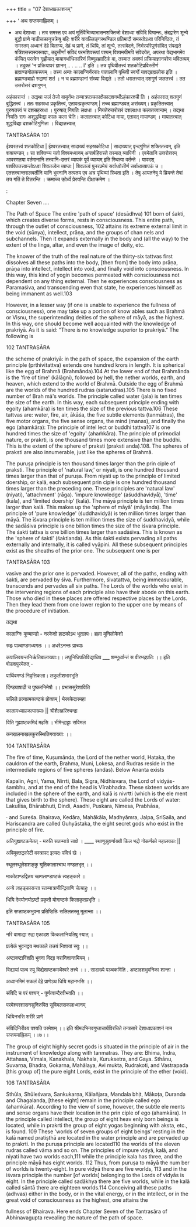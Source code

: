 +++
title = "07  देशाध्वप्रकाशनम्"

+++
' अथ सप्तममाह्निकम् । 

- अथ देशाध्वा । तत्र समस्त एव अयं मूर्तिवैचित्र्याभासनशक्तिजो देशाध्वा संविदि विश्रान्तः, तंदद्वारेण शून्ये बुद्धौ प्राणे नाडीचक्रानुचक्रेषु बहिः शरीरे यावल्लिङ्गस्थण्डिल प्रतिमादौ समस्तोऽध्वा परिनिष्ठितः, तं समस्तम् अध्वानं देहे विलाप्य, देहं च प्राणे, तं धियि, तां शून्ये, तत्संवेदने, निर्भरपरिपूर्णसंवित् संपद्यते षत्रिंशत्तत्त्वस्वरूपज्ञः, तदुत्तीर्णां संविदं परमशिवरूपां पश्यन् विश्वमयीमपि संवेदयेत्, अपरथा वेद्यभागमेव कंचित् परत्वेन गृह्णीयात् मायागर्भाधिकारिणं विष्णुब्रह्मादिकं वा, तस्मात अवश्यं प्रक्रियाज्ञानपरेण भवितव्यम् । तदुक्तं 'न प्रक्रियापरं ज्ञानम् .. . .. .. I' इति । तत्र पृथिवीतत्त्वं शतकोटिप्रविस्तीर्ण ब्रह्माण्डगोलकरूपम् । तस्य अन्तः कालाग्निर्नरकाः पातालानि पृथिवी स्वर्गो यावद्ब्रह्मलोक इति । ब्रह्माण्डबाह्ये रुद्राणां शतं । न च ब्रह्माण्डानां संख्या विद्यते । ततो धरातत्त्वात् दशगुणं जलतत्त्वं । तत उत्तरोत्तरं दशगुणम् 

अहंकारान्तं । तद्यथा जलं तेजो वायुर्नभः तन्मात्रपञ्चकाक्षैकादशगर्भोऽहंकारश्ची ति । अहंकारात् शतगुणं बुद्धितत्त्वं । ततः सहस्रधा प्रकृतित्त्वं, एतावत्प्रकृत्यण्डम् | तच्च ब्रह्माण्डवत् असंख्यम्। प्रकृतितत्त्वात् पुरुषतत्त्वं च दशसहस्रधा । पुरुषात् नियतिः लक्षधा । नियतेरुत्तरोत्तरं दशलक्षधा कलातत्त्वान्तम् । तद्यथा नियतिः रागः अशुद्धविद्या कालः कला चेति। कलातत्त्वात् कोटिधा माया, एतावत् मायाण्डम् । मायातत्त्वात् शुद्धविद्या दशकोटिगुणिता । विद्यातत्त्वात् 

TANTRASĀRA 101 

ईश्वरतत्त्वं शतकोटिधा | ईश्वरतत्त्वात् सादाख्यं सहस्रकोटिधा | सादाख्यात् वृन्दगुणितं शक्तितत्त्वम्, इति शक्त्यण्डम् । सा शक्तिप्प्य यतो विश्वमध्वानम् अन्तर्बहिरास्ते तस्मात् व्यापिनी । एवमेतानि उत्तरोत्तरम् आवरणतया वर्तमानानि तत्त्वानि-उत्तरं व्यापकं पूर्वं व्याप्यम् इति स्थित्या वर्तन्ते । यावदश् षशक्तितत्त्वान्तोऽध्वा शिवतत्त्वेन व्याप्तः | शिवतत्त्वं पुनरप्रमेयं सर्वाध्वोत्तीर्ण सर्वाध्वव्यापकं च । एतत्तत्त्वान्तरालवर्तीनि यानि भुवनानि तत्पतय एव अत्र पृथिव्यां स्थिता इति । तेषु आयतनेषु ये म्रियन्ते तेषां तत्र गतिं ते वितरन्ति । क्रमाच्च ऊोर्ध्वं प्रेरयन्ति दीक्षाक्रमेण । 

: 

Chapter Seven .... 

The Path of Space The entire 'path of space' (desādhva) 101 born of śakti, which creates diverse forms, rests in consciousness. This entire path, through the outlet of consciousness, 102 attains its extreme external limit in the void (sūnya), intellect, prāṇa, and the groups of chan nels and subchannels. Then it expands externally in the body and (all the way) to the extent of the linga, altar, and even the image of deity, etc. 

The knower of the truth of the real nature of the thirty-six tattvas first dissolves all these paths into the body, [then from] the body into prāṇa, prāṇa into intellect, intellect into void, and finally void into consciousness. In this way, this kind of yogin becomes permeated with consciousness not dependent on any thing external. Then he experiences consciousness as Paramaśiva, and transcending even that state, he experiences himself as being immanent as well.103 

However, in a lesser way (if one is unable to experience the fullness of consciousness), one may take up a portion of know ables such as Brahmā or Viṣnu, the superintending deities of the sphere of māyā, as the highest. In this way, one should become well acquainted with the knowledge of prakriyā. As it is said: “There is no knowledge superior to prakriyā." The following is 

102 TANTRASĀRA 

the scheme of prakriyā: in the path of space, the expansion of the earth principle (prthivītattva) extends one hundred krors in length. It is spherical like the egg of Brahmā (Brahmānda).104 At the lower end of that Brahmānda is the 'fire of time' (kālāgni), followed by hell, the nether worlds, earth, and heaven, which extend to the world of Brahmā. Outside the egg of Brahmā are the worlds of the hundred rudras (satarudras).105 There is no fixed number of Brah mā's worlds. The principle called water (jala) is ten times the size of the earth. In this way, each subsequent principle ending with egoity (ahamkāra) is ten times the size of the previous tattva.106 These tattvas are: water, fire, air, ākāśa, the five subtle elements (tanmātras), the five motor organs, the five sense organs, the mind (manas), and finally the ego (ahamkāra): The principle of intel lect or buddhi tattva107 is one hundred times the size of 'egoity' (ahaṁkāra). The principle of primodial nature, or prakrti, is one thousand times more extensive than the buddhi. This is the extent of the sphere of praksti (praksti anda).108. The spheres of praksti are also innumerable, just like the spheres of Brahmā. 

The puruṣa principle is ten thousand times larger than the prin ciple of praksti. The principle of 'natural law,' or niyati, is one hundred thousand times larger than that of puruṣa. From niyati up to the principle of limited doership, or kalā, each subsequent prin ciple is one hundred thousand times larger than the preceding one. These principles are 'natural law' (niyati), 'attachment' (rāga). 'impure knowledge' (aśuddhavidyā), 'time' (kāla), and 'limited doership’ (kalā). The māyā principle is ten million times larger than kalā. This makes up the 'sphere of māyā' (māyānda). The principle of 'pure knowledge' (śuddhavidyā) is ten million times larger than māyā. The īśvara principle is ten million times the size of śuddhavidyā, while the sadāśiva principle is one billion times the size of the iśvara principle. The śakti tattva is one billion times larger than sadāśiva. This is known as the 'sphere of śakti' (śaktianda). As this śakti exists pervading all paths externally and internally, it is called vyāpini. All these subsequent principles exist as the sheaths of the prior one. The subsequent one is per 

TANTRASĀRA 103 

vasive and the prior one is pervaded. However, all of the paths, ending with śakti, are pervaded by śiva. Furthermore, śivatattva, being immeasurable, transcends and pervades all six paths. The Lords of the worlds who exist in the intervening regions of each principle also have their abode on this earth. Those who died in these places are offered respective places by the Lords. Then they lead them from one lower region to the upper one by means of the procedure of initiation. 

तद्यथा 

कालाग्निः कूष्माण्डो - नरकेशो हाटकोऽथ भूतलपः। ब्रह्मा मुनिलोकेशो 

रुद्रः पञ्चाण्डमध्यगतः ।। अधरेऽनन्तः प्राच्याः 

कपालिवयन्तनिर्ऋतिबालाख्याः।। लघुनिधिपतिविद्याधिप ___ शम्भूर्ध्वान्तं स वीरभद्रपतिः ।। इति षोडशपुरमेतत् - 

पार्थिवमण्डं निवृत्तिकला। लकुलीशभारभूति 

र्दिण्ड्याषाढी च पुष्करनिमेषौ ।। प्रभाससुरेशाविति 

सलिले प्रत्यात्मकाष्टकं प्रोक्तम् | भैरवकेदारमहा 

कालामध्याम्रजल्पाख्याः || श्रीशैलहरिश्चन्द्रा 

विति गुह्याष्टकमिदं महसि । भीमेन्द्राट्टाः सविमल 

कनखलनाखलकुरुस्थितिगयाख्याः ।। 

104 TANTRASĀRA 

The fire of time, Kuṣumānda, the Lord of the nether world, Hataka, the cauldron of the earth, Brahma, Muni, Lokesa, and Rudras reside in the intermediate regions of five spheres (andas). Below Ananta exists 

Kapalin, Agni, Yama, Nirrti, Bala, Sigra, Nidhisvara, the Lord of vidyās-śambhu, and at the end of the head is Vīrabhadra. These sixteen worlds are included in the sphere of the earth, and kalā is nivrtti (which is the ele ment that gives birth to the sphere). These eight are called the Lords of water: Lakulīśa, Bhārabhuti, Dindi, Asadhi, Puskara, Nimesa, Prabhāsa, 

· and Sureśa. Bhairava, Kedāra, Mahākāla, Madhyāmra, Jalpa, SriSaila, and Hariscandra are called Guhyāstaka, the eight secret gods who exist in the principle of fire. 

अतिगुह्याष्टकमेतत् - मरुति सतन्मात्रे साक्षे । ____ स्थाणुसुवर्णाख्यौ किल भद्रो गोकर्णको महालयकः || 

अविमुक्तद्रकोटी वस्त्रापद इत्यदः पवित्रं खे । 

स्थूलस्थूलेशशङ्कु श्रुतिकालाश्चाथ मण्डलभृत् ।। 

माकोटाण्डद्वितय च्छगलाण्डाष्टकं त्वहङ्कारे । 

अन्ये त्वहङ्कारान्ता स्तन्मात्राणीन्द्रियाणि चेत्याहुः ।। 

धियि देवयोनयोऽष्टौ प्रकृतौ योगाष्टकं किलाकृतप्रभृति । 

इति सप्ताष्टकभुवना प्रतिष्ठितिः सलिलतस्तु मूलान्ता ।। 

TANTRASĀRA 105 

नरि वामाद्या रुद्रा एकादश वित्कलानियतिषु स्यात् । 

प्रत्येकं भुवनद्वय मथकाले तत्त्रयं निशायां स्युः ।। 

अष्टावष्टाविंशति भुवना विद्या नरानिशान्तमियम् । 

विद्यायां पञ्च स्यु विद्येशाष्टकमथैश्वरे तत्त्वे ।। . सादाख्ये पञ्चकमिति . अष्टादशभुवनिका शान्ता । 

अध्वानमिमं सकलं देहे प्राणेऽथ धियि महानभसि ।। 

संविदि च परं पश्यन् - पूर्णत्वान्दैरवीभवति ।। 

परमेश्वरशासनसुनिरुपित सुविमलसकलाध्वानम् 

धियिनभसि शरीरे प्राणे 

संविदिनिरीक्ष्य पश्यति परमेशम् ।। इति श्रीमदभिनवगुप्ताचार्यविरचिते तन्त्रसारे देशाध्वप्रकाशनं नाम सप्तममाह्निकम् ।।७।। 

The group of eight highly secret gods is situated in the principle of air in the instrument of knowledge along with tanmatras. They are: Bhima, Indra, Attahasa, Vimala, Kanakhala, Nakhala, Kuruksetra, and Gaya. Sthānu, Suvarṇa, Bhadra, Gokarna, Mahālaya, Avi mukta, Rudrakoti, and Vastrapada [this group of] the pure eight Lords, exist in the principle of the ether (void). 

106 TANTRASĀRA 

Sthūla, Shūleśvara, Sankukarṇa, Kālañjara, Mandala bhịt, Mākoṭa, Duranda and Chagalanda, [these eight] remain in the principle called ego (ahamkāra). According to the view of some, however, the subtle ele ments and sense organs have their location in the prin ciple of ego (ahamkāra). In the principle called intellect, the group of eight heav enly born beings is located, while in prakrti the group of eight yogas beginning with aksta, etc., is found. 109 These 'worlds of seven groups of eight beings' resting in the kalā named pratiṣthā are located in the water principle and are pervaded up to prakrti. In the puruṣa principle are located110 the worlds of the eleven rudras called vāma and so on. The principles of impure vidyā, kalā, and niyati have two worlds each,111 while the principle kala has three, and the principle māyā has eight worlds. 112 Thus, from puruṣa to māyā the num ber of worlds is twenty-eight. In pure vidyā there are five worlds, 113 and in the iśvara principle the number [of worlds] belonging to the Lords of vidyās is eight. In the principle called sadākhya there are five worlds, while in the kalā сalled sāntā there are eighteen worlds.114 Conceiving all these paths (adhvas) either in the body, or in the vital energy, or in the intellect, or in the great void of consciousness as the highest, one attains the 

fullness of Bhairava. Here ends Chapter Seven of the Tantrasāra of Abhinavagupta revealing the nature of the path of space. 
